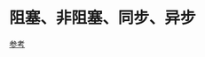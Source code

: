 # 阻塞、非阻塞、同步、异步

[参考](http://strawhatfy.github.io/2015/04/21/synchronous-asynchronous-blocking-nonblocking/)